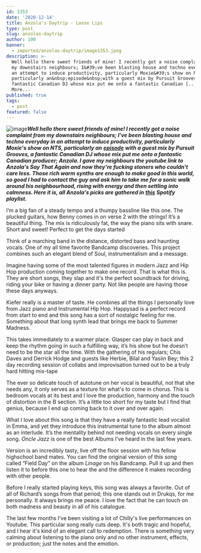 ```yaml
---
id: 1353
date: '2020-12-14'
title: Anzola's Daytrip - Loose Lips
type: post
slug: anzolas-daytrip
author: 100
banner:
  - imported/anzolas-daytrip/image1353.jpeg
description: >-
  Well hello there sweet friends of mine! I recently got a noise complaint from
  my downstairs neighbours; I&#39;ve been blasting house and techno everyday in
  an attempt to induce productivity, particularly Moxie&#39;s show on NTS,
  particularly an&nbsp;episode&nbsp;with a guest mix by Pursuit Grooves, a
  fantastic Canadian DJ whose mix put me onto a fantastic Canadian [...]Read
  More...
published: true
tags:
  - post
featured: false
---
```

![image](../imported/anzolas-daytrip/image1353.jpeg)**_Well hello there sweet friends of mine! I recently got a noise complaint from my downstairs neighbours; I've been blasting house and techno everyday in an attempt to induce productivity, particularly Moxie's show on NTS, particularly an_** [**_episode_**](https://www.mixcloud.com/NTSRadio/moxie-11th-november-2020/) **_with a guest mix by Pursuit Grooves, a fantastic Canadian DJ whose mix put me onto a fantastic Canadian producer; Anzola. I gave my neighbours the youtube link to Anzola's Say That Again and now they're fucking stoners who couldn't care less. Those rich warm synths are enough to make good in this world, so good I had to contact the guy and ask him to take me for a sonic walk around his neighbourhood, rising with energy and then settling into calmness. Here it is, all Anzola's picks are gathered in_** [**_this_**](https://open.spotify.com/playlist/24BloaJCQmIKaAsHmiZTvw) **_Spotify playlist._**

I’m a big fan of a steady tempo and a thumpy bassline like this one. The plucked guitars, how Benny comes in on verse 2 with the strings! It’s a beautiful thing. The mix is ridiculously fat, the way the piano sits with snare. Short and sweet! Perfect to get the days started 

Think of a marching band in the distance, distorted bass and haunting vocals. One of my all time favorite Bandcamp discoveries. This project combines such an elegant blend of Soul, instrumentalism and a message. 

Imagine having some of the most talented figures in modern Jazz and Hip Hop production coming together to make one record. That is what this is. They are short songs, they slap and it's the perfect soundtrack for driving, riding your bike or having a dinner party. Not like people are having those these days anyways. 

Kiefer really is a master of taste. He combines all the things I personally love from Jazz piano and Instrumental Hip Hop. Happysad is a perfect record from start to end and this song has a sort of nostalgic feeling for me. Something about that long synth lead that brings me back to Summer Madness. 

This takes immediately to a warmer place. Glasper can play in back and keep the rhythm going in such a fulfilling way, it’s his show but he doesn’t need to be the star all the time. With the gathering of his regulars; Chis Daves and Derrick Hodge and guests like Herbie, Bilal and Yasiin Bey; this 2 day recording session of collabs and improvisation turned out to be a truly hard hitting mix-tape 

The ever so delicate touch of autotune on her vocal is beautiful, not that she needs any, it only serves as a texture for what's to come in chorus. This is bedroom vocals at its best and I love the production, harmony and the touch of distortion in the B section. It’s a little too short for my taste but I find that genius, because I end up coming back to it over and over again. 

What I love about this song is that they have a really fantastic lead vocalist in Emma, and yet they introduce this instrumental tune to the album almost as an interlude. It’s the mentality behind not needing vocals on every single song. _Oncle Jazz_ is one of the best Albums I’ve heard in the last few years.

Version is an incredibly tasty, live off the floor session with his fellow highschool band mates. You can find the original version of this song called “Field Day” on the album _Linage_ on his Bandcamp. Pull it up and then listen it to before this one to hear the  and the difference it makes recording with other people. 

Before I really started playing keys, this song was always a favorite. Out of all of Richard’s songs from that period; this one stands out in Drukqs, for me personally. It always brings me peace. I love the fact that he can touch on both madness and beauty in all of his catalogue. 

The last few months I’ve been visiting a lot of Chilly's live performances on Youtube. This particular song really cuts deep. It's both tragic and hopeful, and I hear it's kind of an elegant call to redemption. There is something very calming about listening to the piano only and no other instrument, effects, or production; just the notes and the emotion.
